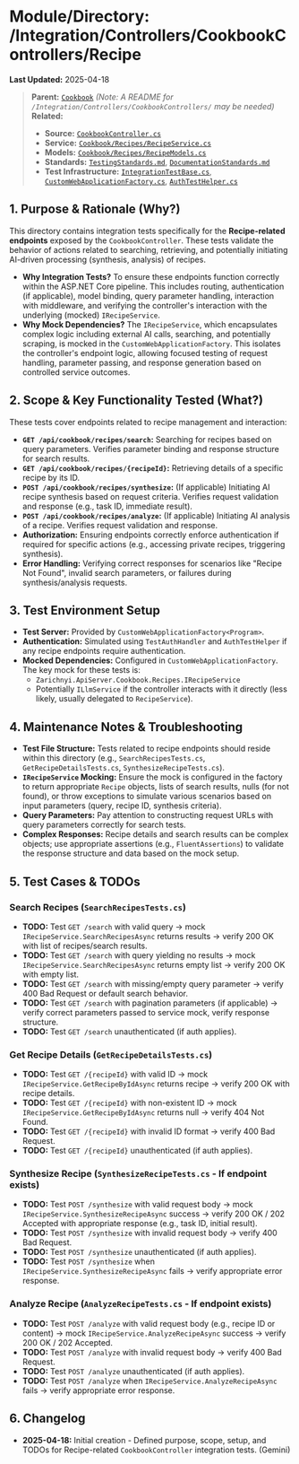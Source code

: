 # Module/Directory: /Integration/Controllers/CookbookControllers/Recipe

**Last Updated:** 2025-04-18

> **Parent:** [`Cookbook`](../README.md)
> *(Note: A README for `/Integration/Controllers/CookbookControllers/` may be needed)*
> **Related:**
> * **Source:** [`CookbookController.cs`](../../../../../api-server/Controllers/CookbookController.cs)
> * **Service:** [`Cookbook/Recipes/RecipeService.cs`](../../../../../api-server/Cookbook/Recipes/RecipeService.cs)
> * **Models:** [`Cookbook/Recipes/RecipeModels.cs`](../../../../../api-server/Cookbook/Recipes/RecipeModels.cs)
> * **Standards:** [`TestingStandards.md`](../../../../../Docs/Development/TestingStandards.md), [`DocumentationStandards.md`](../../../../../Docs/Development/DocumentationStandards.md)
> * **Test Infrastructure:** [`IntegrationTestBase.cs`](../../../IntegrationTestBase.cs), [`CustomWebApplicationFactory.cs`](../../../Framework/Fixtures/CustomWebApplicationFactory.cs), [`AuthTestHelper.cs`](../../../Framework/Helpers/AuthTestHelper.cs)

## 1. Purpose & Rationale (Why?)

This directory contains integration tests specifically for the **Recipe-related endpoints** exposed by the `CookbookController`. These tests validate the behavior of actions related to searching, retrieving, and potentially initiating AI-driven processing (synthesis, analysis) of recipes.

* **Why Integration Tests?** To ensure these endpoints function correctly within the ASP.NET Core pipeline. This includes routing, authentication (if applicable), model binding, query parameter handling, interaction with middleware, and verifying the controller's interaction with the underlying (mocked) `IRecipeService`.
* **Why Mock Dependencies?** The `IRecipeService`, which encapsulates complex logic including external AI calls, searching, and potentially scraping, is mocked in the `CustomWebApplicationFactory`. This isolates the controller's endpoint logic, allowing focused testing of request handling, parameter passing, and response generation based on controlled service outcomes.

## 2. Scope & Key Functionality Tested (What?)

These tests cover endpoints related to recipe management and interaction:

* **`GET /api/cookbook/recipes/search`:** Searching for recipes based on query parameters. Verifies parameter binding and response structure for search results.
* **`GET /api/cookbook/recipes/{recipeId}`:** Retrieving details of a specific recipe by its ID.
* **`POST /api/cookbook/recipes/synthesize`:** (If applicable) Initiating AI recipe synthesis based on request criteria. Verifies request validation and response (e.g., task ID, immediate result).
* **`POST /api/cookbook/recipes/analyze`:** (If applicable) Initiating AI analysis of a recipe. Verifies request validation and response.
* **Authorization:** Ensuring endpoints correctly enforce authentication if required for specific actions (e.g., accessing private recipes, triggering synthesis).
* **Error Handling:** Verifying correct responses for scenarios like "Recipe Not Found", invalid search parameters, or failures during synthesis/analysis requests.

## 3. Test Environment Setup

* **Test Server:** Provided by `CustomWebApplicationFactory<Program>`.
* **Authentication:** Simulated using `TestAuthHandler` and `AuthTestHelper` if any recipe endpoints require authentication.
* **Mocked Dependencies:** Configured in `CustomWebApplicationFactory`. The key mock for these tests is:
    * `Zarichnyi.ApiServer.Cookbook.Recipes.IRecipeService`
    * Potentially `ILlmService` if the controller interacts with it directly (less likely, usually delegated to `RecipeService`).

## 4. Maintenance Notes & Troubleshooting

* **Test File Structure:** Tests related to recipe endpoints should reside within this directory (e.g., `SearchRecipesTests.cs`, `GetRecipeDetailsTests.cs`, `SynthesizeRecipeTests.cs`).
* **`IRecipeService` Mocking:** Ensure the mock is configured in the factory to return appropriate `Recipe` objects, lists of search results, nulls (for not found), or throw exceptions to simulate various scenarios based on input parameters (query, recipe ID, synthesis criteria).
* **Query Parameters:** Pay attention to constructing request URLs with query parameters correctly for search tests.
* **Complex Responses:** Recipe details and search results can be complex objects; use appropriate assertions (e.g., `FluentAssertions`) to validate the response structure and data based on the mock setup.

## 5. Test Cases & TODOs

### Search Recipes (`SearchRecipesTests.cs`)
* **TODO:** Test `GET /search` with valid query -> mock `IRecipeService.SearchRecipesAsync` returns results -> verify 200 OK with list of recipes/search results.
* **TODO:** Test `GET /search` with query yielding no results -> mock `IRecipeService.SearchRecipesAsync` returns empty list -> verify 200 OK with empty list.
* **TODO:** Test `GET /search` with missing/empty query parameter -> verify 400 Bad Request or default search behavior.
* **TODO:** Test `GET /search` with pagination parameters (if applicable) -> verify correct parameters passed to service mock, verify response structure.
* **TODO:** Test `GET /search` unauthenticated (if auth applies).

### Get Recipe Details (`GetRecipeDetailsTests.cs`)
* **TODO:** Test `GET /{recipeId}` with valid ID -> mock `IRecipeService.GetRecipeByIdAsync` returns recipe -> verify 200 OK with recipe details.
* **TODO:** Test `GET /{recipeId}` with non-existent ID -> mock `IRecipeService.GetRecipeByIdAsync` returns null -> verify 404 Not Found.
* **TODO:** Test `GET /{recipeId}` with invalid ID format -> verify 400 Bad Request.
* **TODO:** Test `GET /{recipeId}` unauthenticated (if auth applies).

### Synthesize Recipe (`SynthesizeRecipeTests.cs` - If endpoint exists)
* **TODO:** Test `POST /synthesize` with valid request body -> mock `IRecipeService.SynthesizeRecipeAsync` success -> verify 200 OK / 202 Accepted with appropriate response (e.g., task ID, initial result).
* **TODO:** Test `POST /synthesize` with invalid request body -> verify 400 Bad Request.
* **TODO:** Test `POST /synthesize` unauthenticated (if auth applies).
* **TODO:** Test `POST /synthesize` when `IRecipeService.SynthesizeRecipeAsync` fails -> verify appropriate error response.

### Analyze Recipe (`AnalyzeRecipeTests.cs` - If endpoint exists)
* **TODO:** Test `POST /analyze` with valid request body (e.g., recipe ID or content) -> mock `IRecipeService.AnalyzeRecipeAsync` success -> verify 200 OK / 202 Accepted.
* **TODO:** Test `POST /analyze` with invalid request body -> verify 400 Bad Request.
* **TODO:** Test `POST /analyze` unauthenticated (if auth applies).
* **TODO:** Test `POST /analyze` when `IRecipeService.AnalyzeRecipeAsync` fails -> verify appropriate error response.

## 6. Changelog

* **2025-04-18:** Initial creation - Defined purpose, scope, setup, and TODOs for Recipe-related `CookbookController` integration tests. (Gemini)

